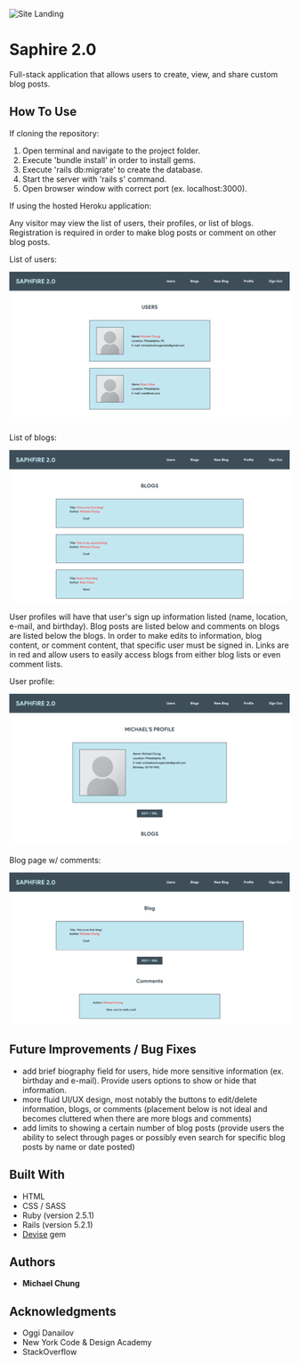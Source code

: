 ![Site Landing](app/assets/siteimg/landing.png)

# Saphire 2.0

Full-stack application that allows users to create, view, and share custom blog posts.

## How To Use

If cloning the repository:

1. Open terminal and navigate to the project folder.
2. Execute 'bundle install' in order to install gems.
3. Execute 'rails db:migrate' to create the database.
4. Start the server with 'rails s' command.
5. Open browser window with correct port (ex. localhost:3000).

If using the hosted Heroku application:

Any visitor may view the list of users, their profiles, or list of blogs. Registration is required in order to make blog posts or comment on other blog posts.

List of users:

![Site Users](app/assets/siteimg/users.png)

List of blogs:

![Site Blogs](app/assets/siteimg/blogs.png)

User profiles will have that user's sign up information listed (name, location, e-mail, and birthday). Blog posts are listed below and comments on blogs are listed below the blogs. In order to make edits to information, blog content, or comment content, that specific user must be signed in. Links are in red and allow users to easily access blogs from either blog lists or even comment lists.

User profile:

![Site Profile](app/assets/siteimg/profile.png)

Blog page w/ comments:

![Site Blog](app/assets/siteimg/blogcomm.png)

## Future Improvements / Bug Fixes

 - add brief biography field for users, hide more sensitive information (ex. birthday and e-mail). Provide users options to show or hide that information.
 - more fluid UI/UX design, most notably the buttons to edit/delete information, blogs, or comments (placement below is not ideal and becomes cluttered when there are more blogs and comments)
 - add limits to showing a certain number of blog posts (provide users the ability to select through pages or possibly even search for specific blog posts by name or date posted)

## Built With

* HTML
* CSS / SASS
* Ruby (version 2.5.1)
* Rails (version 5.2.1)
* [Devise](https://github.com/plataformatec/devise) gem

## Authors

* **Michael Chung**

## Acknowledgments

* Oggi Danailov
* New York Code & Design Academy
* StackOverflow
